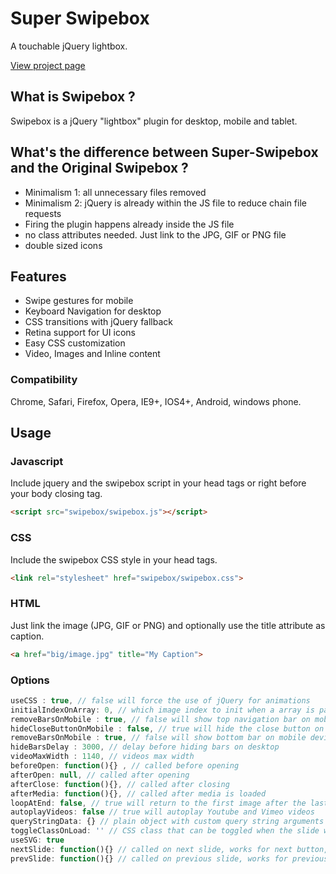 Super Swipebox
================================

A touchable jQuery lightbox.

[View project page](https://swipebox.codes/)

## What is Swipebox ?

Swipebox is a jQuery "lightbox" plugin for desktop, mobile and tablet.

## What's the difference between Super-Swipebox and the Original Swipebox ?

- Minimalism 1: all unnecessary files removed
- Minimalism 2: jQuery is already within the JS file to reduce chain file requests
- Firing the plugin happens already inside the JS file
- no class attributes needed. Just link to the JPG, GIF or PNG file
- double sized icons

## Features

- Swipe gestures for mobile
- Keyboard Navigation for desktop
- CSS transitions with jQuery fallback
- Retina support for UI icons
- Easy CSS customization
- Video, Images and Inline content

### Compatibility

Chrome, Safari, Firefox, Opera, IE9+, IOS4+, Android, windows phone.

## Usage

### Javascript

Include jquery and the swipebox script in your head tags or right before your body closing tag.

```html
<script src="swipebox/swipebox.js"></script>
```

### CSS

Include the swipebox CSS style in your head tags.

```html
<link rel="stylesheet" href="swipebox/swipebox.css">
```

### HTML

Just link the image (JPG, GIF or PNG) and optionally use the title attribute as caption.

```html
<a href="big/image.jpg" title="My Caption">
```

### Options

```javascript
useCSS : true, // false will force the use of jQuery for animations
initialIndexOnArray: 0, // which image index to init when a array is passed
removeBarsOnMobile : true, // false will show top navigation bar on mobile devices
hideCloseButtonOnMobile : false, // true will hide the close button on mobile devices
removeBarsOnMobile : true, // false will show bottom bar on mobile devices
hideBarsDelay : 3000, // delay before hiding bars on desktop
videoMaxWidth : 1140, // videos max width
beforeOpen: function(){} , // called before opening
afterOpen: null, // called after opening
afterClose: function(){}, // called after closing
afterMedia: function(){}, // called after media is loaded
loopAtEnd: false, // true will return to the first image after the last image is reached
autoplayVideos: false // true will autoplay Youtube and Vimeo videos
queryStringData: {} // plain object with custom query string arguments to pass/override for video URLs,
toggleClassOnLoad: '' // CSS class that can be toggled when the slide will be loaded (like 'hidden' of Bootstrap)
useSVG: true
nextSlide: function(){} // called on next slide, works for next button, arrow keys and touch navigation
prevSlide: function(){} // called on previous slide, works for previous button, arrow keys and touch navigation
```
